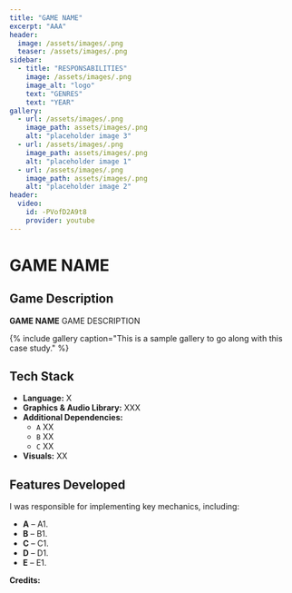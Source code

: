 ```yaml
---
title: "GAME NAME"
excerpt: "AAA"
header:
  image: /assets/images/.png
  teaser: /assets/images/.png
sidebar:
  - title: "RESPONSABILITIES"
    image: /assets/images/.png
    image_alt: "logo"
    text: "GENRES"
    text: "YEAR"
gallery:
  - url: /assets/images/.png
    image_path: assets/images/.png
    alt: "placeholder image 3"
  - url: /assets/images/.png
    image_path: assets/images/.png
    alt: "placeholder image 1"
  - url: /assets/images/.png
    image_path: assets/images/.png
    alt: "placeholder image 2"
header:
  video:
    id: -PVofD2A9t8
    provider: youtube
---
```


# GAME NAME 

## Game Description
**GAME NAME**  GAME DESCRIPTION 

{% include gallery caption="This is a sample gallery to go along with this case study." %}

## Tech Stack
- **Language:** X
- **Graphics & Audio Library:** XXX
- **Additional Dependencies:**
  - `A` XX
  - `B` XX
  - `C` XX
- **Visuals:** XX

## Features Developed
I was responsible for implementing key mechanics, including:
- **A** – A1.
- **B** – B1.
- **C** – C1.
- **D** – D1.
- **E** – E1.


**Credits:**
